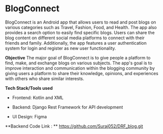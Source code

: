 # BlogConnect

BlogConnect is an Android app that allows users to read and post blogs on various categories such as Travel, Fashion, Food, and Health. The app also provides a search option to easily find specific blogs. Users can share the blog content on different social media platforms to connect with their friends and family. Additionally, the app features a user authentication system for login and register as new user functionality.

**Objective**
The major goal of BlogConnect is to give people a platform to find, make, and exchange blogs on various subjects. The app's goal is to improve interaction and communication within the blogging community by giving users a platform to share their knowledge, opinions, and experiences with others who share similar interests.

**Tech Stack/Tools used**
- Frontend: Kotlin and XML
* Backend: Django Rest Framework for API development
- UI Design: Figma

**Backend Code Link : ** https://github.com/Suraj052/DRF_blog.git
